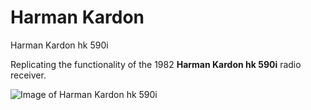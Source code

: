# Harman Kardon
Harman Kardon hk 590i

Replicating the functionality of the 1982 <b>Harman Kardon hk 590i</b> radio receiver.

![Image of Harman Kardon hk 590i](http://classicreceivers.com/wp-content/uploads/2011/08/harman-kardon-hk-590i-corner3.jpg)
